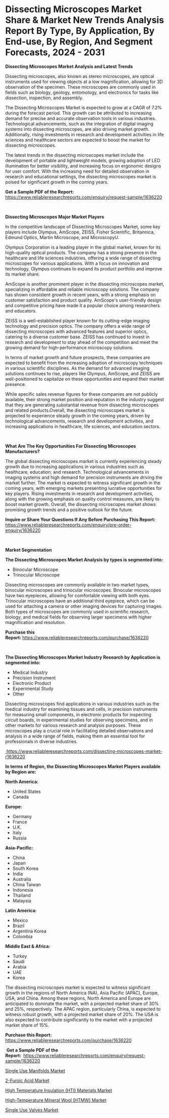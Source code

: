 <p><h1>Dissecting Microscopes Market Share & Market New Trends Analysis Report By Type, By Application, By End-use, By Region, And Segment Forecasts, 2024 - 2031</h1></p><p><strong>Dissecting Microscopes Market Analysis and Latest Trends</strong></p>
<p><p>Dissecting microscopes, also known as stereo microscopes, are optical instruments used for viewing objects at a low magnification, allowing for 3D observation of the specimen. These microscopes are commonly used in fields such as biology, geology, entomology, and electronics for tasks like dissection, inspection, and assembly.</p><p>The Dissecting Microscopes Market is expected to grow at a CAGR of 7.2% during the forecast period. This growth can be attributed to increasing demand for precise and accurate observation tools in various industries. Technological advancements, such as the integration of digital imaging systems into dissecting microscopes, are also driving market growth. Additionally, rising investments in research and development activities in life sciences and healthcare sectors are expected to boost the market for dissecting microscopes.</p><p>The latest trends in the dissecting microscopes market include the development of portable and lightweight models, growing adoption of LED illumination for better visibility, and increasing focus on ergonomic designs for user comfort. With the increasing need for detailed observation in research and educational settings, the dissecting microscopes market is poised for significant growth in the coming years.</p></p>
<p><strong>Get a Sample PDF of the Report:&nbsp;</strong> <a href="https://www.reliableresearchreports.com/enquiry/request-sample/1636220">https://www.reliableresearchreports.com/enquiry/request-sample/1636220</a></p>
<p>&nbsp;</p>
<p><strong>Dissecting Microscopes Major Market Players</strong></p>
<p><p>In the competitive landscape of Dissecting Microscopes Market, some key players include Olympus, AmScope, ZEISS, Fisher Scientific, Britannica, Edmund Optics, Martin Microscope, and MicroscopyU. </p><p>Olympus Corporation is a leading player in the global market, known for its high-quality optical products. The company has a strong presence in the healthcare and life sciences industries, offering a wide range of dissecting microscopes for various applications. With a focus on innovation and technology, Olympus continues to expand its product portfolio and improve its market share.</p><p>AmScope is another prominent player in the dissecting microscopes market, specializing in affordable and reliable microscopy solutions. The company has shown consistent growth in recent years, with a strong emphasis on customer satisfaction and product quality. AmScope's user-friendly design and competitive pricing have made it a popular choice among researchers and educators.</p><p>ZEISS is a well-established player known for its cutting-edge imaging technology and precision optics. The company offers a wide range of dissecting microscopes with advanced features and superior optics, catering to a diverse customer base. ZEISS has continued to invest in research and development to stay ahead of the competition and meet the growing demand for high-performance microscopy solutions.</p><p>In terms of market growth and future prospects, these companies are expected to benefit from the increasing adoption of microscopy techniques in various scientific disciplines. As the demand for advanced imaging solutions continues to rise, players like Olympus, AmScope, and ZEISS are well-positioned to capitalize on these opportunities and expand their market presence.</p><p>While specific sales revenue figures for these companies are not publicly available, their strong market position and reputation in the industry suggest that they are generating substantial revenue from dissecting microscopes and related products.Overall, the dissecting microscopes market is projected to experience steady growth in the coming years, driven by technological advancements, research and development activities, and increasing applications in healthcare, life sciences, and education sectors.</p></p>
<p>&nbsp;</p>
<p><strong>What Are The Key Opportunities For Dissecting Microscopes Manufacturers?</strong></p>
<p><p>The global dissecting microscopes market is currently experiencing steady growth due to increasing applications in various industries such as healthcare, education, and research. Technological advancements in imaging systems and high demand for precision instruments are driving the market further. The market is expected to witness significant growth in the coming years, with emerging markets presenting lucrative opportunities for key players. Rising investments in research and development activities, along with the growing emphasis on quality control measures, are likely to boost market growth. Overall, the dissecting microscopes market shows promising growth trends and a positive outlook for the future.</p></p>
<p><strong>Inquire or Share Your Questions If Any Before Purchasing This Report:</strong> <a href="https://www.reliableresearchreports.com/enquiry/pre-order-enquiry/1636220">https://www.reliableresearchreports.com/enquiry/pre-order-enquiry/1636220</a></p>
<p>&nbsp;</p>
<p><strong>Market Segmentation</strong></p>
<p><strong>The Dissecting Microscopes Market Analysis by types is segmented into:</strong></p>
<p><ul><li>Binocular Microscope</li><li>Trinocular Microscope</li></ul></p>
<p><p>Dissecting microscopes are commonly available in two market types, binocular microscopes and trinocular microscopes. Binocular microscopes have two eyepieces, allowing for comfortable viewing with both eyes. Trinocular microscopes have an additional third eyepiece, which can be used for attaching a camera or other imaging devices for capturing images. Both types of microscopes are commonly used in scientific research, biology, and medical fields for observing larger specimens with higher magnification and resolution.</p></p>
<p><strong>Purchase this Report:&nbsp;</strong><a href="https://www.reliableresearchreports.com/purchase/1636220">https://www.reliableresearchreports.com/purchase/1636220</a></p>
<p>&nbsp;</p>
<p><strong>The Dissecting Microscopes Market Industry Research by Application is segmented into:</strong></p>
<p><ul><li>Medical Industry</li><li>Precision Instrument</li><li>Electronic Product</li><li>Experimental Study</li><li>Other</li></ul></p>
<p><p>Dissecting microscopes find applications in various industries such as the medical industry for examining tissues and cells, in precision instruments for measuring small components, in electronic products for inspecting circuit boards, in experimental studies for observing specimens, and in other markets for various research and analysis purposes. These microscopes play a crucial role in facilitating detailed observations and analysis in a wide range of fields, making them an essential tool for professionals in diverse industries.</p></p>
<p><a href="https://www.reliableresearchreports.com/dissecting-microscopes-market-r1636220">&nbsp;https://www.reliableresearchreports.com/dissecting-microscopes-market-r1636220</a></p>
<p><strong>In terms of Region, the Dissecting Microscopes Market Players available by Region are:</strong></p>
<p>
    <p> <strong> North America: </strong>
        <ul>
            <li>United States</li>
            <li>Canada</li>
        </ul>
        </p> 
    <p> <strong> Europe: </strong>
        <ul>
            <li>Germany</li>
            <li>France</li>
            <li>U.K.</li>
            <li>Italy</li>
            <li>Russia</li>
        </ul>
        </p> 
    <p> <strong> Asia-Pacific: </strong>
        <ul>
            <li>China</li>
            <li>Japan</li>
            <li>South Korea</li>
            <li>India</li>
            <li>Australia</li>
            <li>China Taiwan</li>
            <li>Indonesia</li>
            <li>Thailand</li>
            <li>Malaysia</li>
        </ul>
        </p> 
    <p> <strong> Latin America: </strong>
        <ul>
            <li>Mexico</li>
            <li>Brazil</li>
            <li>Argentina Korea</li>
            <li>Colombia</li>
        </ul>
        </p> 
    <p> <strong> Middle East & Africa: </strong>
        <ul>
            <li>Turkey</li>
            <li>Saudi</li>
            <li>Arabia</li>
            <li>UAE</li>
            <li>Korea</li>
        </ul>
    </p>
    </p>
<p><p>The dissecting microscopes market is expected to witness significant growth in the regions of North America (NA), Asia Pacific (APAC), Europe, USA, and China. Among these regions, North America and Europe are anticipated to dominate the market, with a projected market share of 30% and 25%, respectively. The APAC region, particularly China, is expected to witness robust growth, with a projected market share of 20%. The USA is also expected to contribute significantly to the market with a projected market share of 15%.</p></p>
<p><strong>Purchase this Report: </strong><a href="https://www.reliableresearchreports.com/purchase/1636220">https://www.reliableresearchreports.com/purchase/1636220</a></p>
<p>&nbsp;<strong>Get a Sample PDF of the Report:&nbsp;&nbsp;</strong><a href="https://www.reliableresearchreports.com/enquiry/request-sample/1636220">https://www.reliableresearchreports.com/enquiry/request-sample/1636220</a></p>
<p><strong></strong></p>
<p><p><a href="https://github.com/seamusocallaghan/Market-Research-Report-List-1/blob/main/single-use-manifolds-market.md">Single Use Manifolds Market</a></p><p><a href="https://medium.com/@bernadette.james576/global-2-furoic-acid-market-share-and-growth-opportunities-and-market-size-growing-with-a-cagr-of-4-8ccfb9e4e4cc">2-Furoic Acid Market</a></p><p><a href="https://medium.com/@chellamarie1961/global-high-temperature-insulation-hti-materials-market-size-is-expected-to-reach-at-a-cagr-of-10-492a74c2e7d6">High Temperature Insulation (HTI) Materials Market</a></p><p><a href="https://medium.com/@kaitlynkristyfj13/high-temperature-mineral-wool-htmw-market-market-segmentation-geographical-regions-and-market-71df020e2896">High-Temperature Mineral Wool (HTMW) Market</a></p><p><a href="https://github.com/graysonwolfe1913/Market-Research-Report-List-1/blob/main/single-use-valves-market.md">Single Use Valves Market</a></p></p>